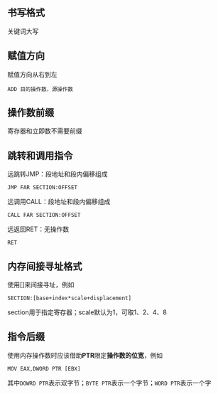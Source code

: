 ## 书写格式

关键词大写

## 赋值方向

赋值方向从右到左

```
ADD 目的操作数，源操作数
```

## 操作数前缀

寄存器和立即数不需要前缀

## 跳转和调用指令

远跳转JMP：段地址和段内偏移组成

```
JMP FAR SECTION:OFFSET
```

远调用CALL：段地址和段内偏移组成

```
CALL FAR SECTION:OFFSET
```

远返回RET：无操作数

```
RET
```





## 内存间接寻址格式

使用[]来间接寻址，例如

```assembly
SECTION:[base+index*scale+displacement]
```

section用于指定寄存器；scale默认为1，可取1、2、4、8

## 指令后缀

使用内存操作数时应该借助**PTR**限定**操作数的位宽**，例如

```
MOV EAX,DWORD PTR [EBX]
```



其中`DOWRD PTR`表示双字节；`BYTE PTR`表示一个字节；`WORD PTR`表示一个字